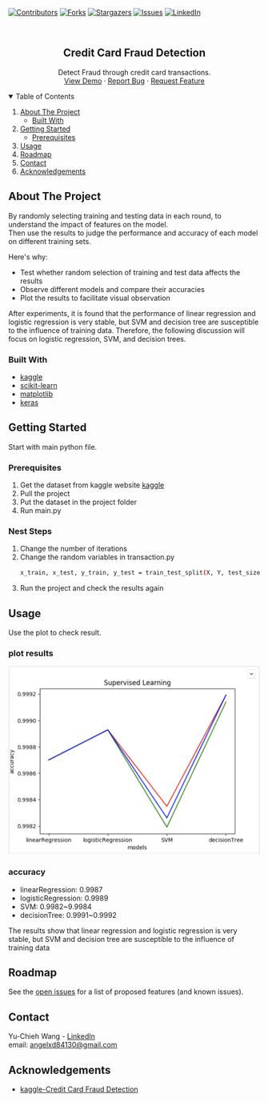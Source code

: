 
[![Contributors][contributors-shield]][contributors-url]
[![Forks][forks-shield]][forks-url]
[![Stargazers][stars-shield]][stars-url]
[![Issues][issues-shield]][issues-url]
[![LinkedIn][linkedin-shield]][linkedin-url]



<!-- PROJECT LOGO -->
<br />
<p align="center">

  <h2 align="center">Credit Card Fraud Detection</h2>

  <p align="center">
    Detect Fraud through credit card transactions.
    <br />
    <a href="https://github.com/angelxd84130/CreditCardFraudDetection">View Demo</a>
    ·
    <a href="https://github.com/angelxd84130/CreditCardFraudDetection/issues">Report Bug</a>
    ·
    <a href="https://github.com/angelxd84130/CreditCardFraudDetection/issues">Request Feature</a>
  </p>
</p>



<!-- TABLE OF CONTENTS -->
<details open="open">
  <summary>Table of Contents</summary>
  <ol>
    <li>
      <a href="#about-the-project">About The Project</a>
      <ul>
        <li><a href="#built-with">Built With</a></li>
      </ul>
    </li>
    <li>
      <a href="#getting-started">Getting Started</a>
      <ul>
        <li><a href="#prerequisites">Prerequisites</a></li>
      </ul>
    </li>
    <li><a href="#usage">Usage</a></li>
    <li><a href="#roadmap">Roadmap</a></li>
    <li><a href="#contact">Contact</a></li>
    <li><a href="#acknowledgements">Acknowledgements</a></li>
  </ol>
</details>



<!-- ABOUT THE PROJECT -->
## About The Project


By randomly selecting training and testing data in each round, to understand the impact of features on the model.   
Then use the results to judge the performance and accuracy of each model on different training sets.

Here's why:
* Test whether random selection of training and test data affects the results
* Observe different models and compare their accuracies
* Plot the results to facilitate visual observation

After experiments, it is found that the performance of linear regression and logistic regression is very stable, but SVM and decision tree are susceptible to the influence of training data.
Therefore, the following discussion will focus on logistic regression, SVM, and decision trees.



### Built With

* [kaggle](https://www.kaggle.com/)
* [scikit-learn](https://scikit-learn.org/stable/#)
* [matplotlib](https://matplotlib.org/)
* [keras](https://keras.io/)



<!-- GETTING STARTED -->
## Getting Started

Start with main python file.  


### Prerequisites


1. Get the dataset from kaggle website [kaggle](https://www.kaggle.com/mlg-ulb/creditcardfraud)
2. Pull the project
3. Put the dataset in the project folder   
4. Run main.py

### Nest Steps  
1. Change the number of iterations
2. Change the random variables in transaction.py
   ```sh
   x_train, x_test, y_train, y_test = train_test_split(X, Y, test_size=0.2, random_state=200)
   ```
3. Run the project and check the results again  


<!-- USAGE EXAMPLES -->
## Usage

Use the plot to check result.  
### plot results 
![supervised learning][product-screenshot] 
### accuracy
- linearRegression: 0.9987
- logisticRegression: 0.9989
- SVM: 0.9982~9.9984
- decisionTree: 0.9991~0.9992  

The results show that linear regression and logistic regression is very stable, but SVM and decision tree are susceptible to the influence of training data



<!-- ROADMAP -->
## Roadmap

See the [open issues](https://github.com/angelxd84130/CreditCardFraudDetection/issues) for a list of proposed features (and known issues).


<!-- CONTACT -->
## Contact

Yu-Chieh Wang - [LinkedIn](https://www.linkedin.com/in/yu-chieh-wang/)  
email: angelxd84130@gmail.com


<!-- ACKNOWLEDGEMENTS -->
## Acknowledgements
* [kaggle-Credit Card Fraud Detection](https://www.kaggle.com/mlg-ulb/creditcardfraud)




<!-- MARKDOWN LINKS & IMAGES -->
<!-- https://www.markdownguide.org/basic-syntax/#reference-style-links -->
[contributors-shield]: https://img.shields.io/github/contributors/angelxd84130/CreditCardFraudDetection.svg?style=for-the-badge
[contributors-url]: https://github.com/angelxd84130/CreditCardFraudDetection/graphs/contributors
[forks-shield]: https://img.shields.io/github/forks/angelxd84130/CreditCardFraudDetection.svg?style=for-the-badge
[forks-url]: https://github.com/angelxd84130/CreditCardFraudDetection/network/members
[stars-shield]: https://img.shields.io/github/stars/angelxd84130/CreditCardFraudDetection.svg?style=for-the-badge
[stars-url]: https://github.com/angelxd84130/CreditCardFraudDetection/stargazers
[issues-shield]: https://img.shields.io/github/issues/angelxd84130/CreditCardFraudDetection.svg?style=for-the-badge
[issues-url]: https://github.com/angelxd84130/CreditCardFraudDetection/issues
[license-shield]: https://img.shields.io/github/license/angelxd84130/CreditCardFraudDetection.svg?style=for-the-badge
[license-url]: https://github.com/angelxd84130/CreditCardFraudDetection/blob/master/LICENSE.txt
[linkedin-shield]: https://img.shields.io/badge/-LinkedIn-black.svg?style=for-the-badge&logo=linkedin&colorB=555
[linkedin-url]: https://www.linkedin.com/in/yu-chieh-wang/
[product-screenshot]: results.png
